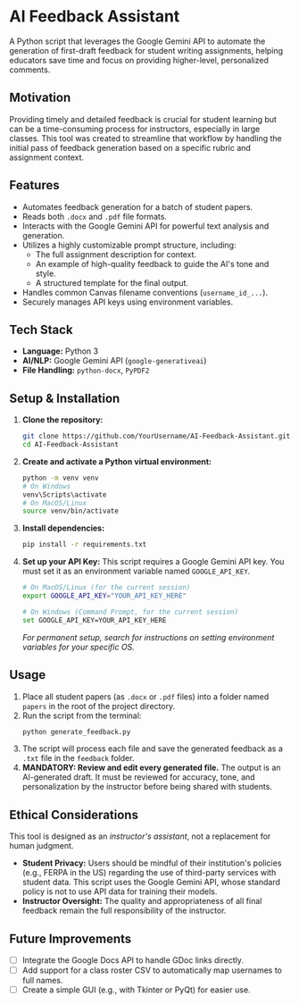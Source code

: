 # AI Feedback Assistant

A Python script that leverages the Google Gemini API to automate the generation of first-draft feedback for student writing assignments, helping educators save time and focus on providing higher-level, personalized comments.

## Motivation
Providing timely and detailed feedback is crucial for student learning but can be a time-consuming process for instructors, especially in large classes. This tool was created to streamline that workflow by handling the initial pass of feedback generation based on a specific rubric and assignment context.

## Features
- Automates feedback generation for a batch of student papers.
- Reads both `.docx` and `.pdf` file formats.
- Interacts with the Google Gemini API for powerful text analysis and generation.
- Utilizes a highly customizable prompt structure, including:
    - The full assignment description for context.
    - An example of high-quality feedback to guide the AI's tone and style.
    - A structured template for the final output.
- Handles common Canvas filename conventions (`username_id_...`).
- Securely manages API keys using environment variables.

## Tech Stack
- **Language:** Python 3
- **AI/NLP:** Google Gemini API (`google-generativeai`)
- **File Handling:** `python-docx`, `PyPDF2`

## Setup & Installation
1.  **Clone the repository:**
    ```bash
    git clone https://github.com/YourUsername/AI-Feedback-Assistant.git
    cd AI-Feedback-Assistant
    ```
2.  **Create and activate a Python virtual environment:**
    ```bash
    python -m venv venv
    # On Windows
    venv\Scripts\activate
    # On MacOS/Linux
    source venv/bin/activate
    ```
3.  **Install dependencies:**
    ```bash
    pip install -r requirements.txt
    ```
4.  **Set up your API Key:** This script requires a Google Gemini API key. You must set it as an environment variable named `GOOGLE_API_KEY`.
    ```bash
    # On MacOS/Linux (for the current session)
    export GOOGLE_API_KEY="YOUR_API_KEY_HERE"

    # On Windows (Command Prompt, for the current session)
    set GOOGLE_API_KEY=YOUR_API_KEY_HERE
    ```
    *For permanent setup, search for instructions on setting environment variables for your specific OS.*

## Usage
1.  Place all student papers (as `.docx` or `.pdf` files) into a folder named `papers` in the root of the project directory.
2.  Run the script from the terminal:
    ```bash
    python generate_feedback.py
    ```
3.  The script will process each file and save the generated feedback as a `.txt` file in the `feedback` folder.
4.  **MANDATORY: Review and edit every generated file.** The output is an AI-generated draft. It must be reviewed for accuracy, tone, and personalization by the instructor before being shared with students.

## Ethical Considerations
This tool is designed as an *instructor's assistant*, not a replacement for human judgment.
- **Student Privacy:** Users should be mindful of their institution's policies (e.g., FERPA in the US) regarding the use of third-party services with student data. This script uses the Google Gemini API, whose standard policy is not to use API data for training their models.
- **Instructor Oversight:** The quality and appropriateness of all final feedback remain the full responsibility of the instructor.

## Future Improvements
- [ ] Integrate the Google Docs API to handle GDoc links directly.
- [ ] Add support for a class roster CSV to automatically map usernames to full names.
- [ ] Create a simple GUI (e.g., with Tkinter or PyQt) for easier use.
